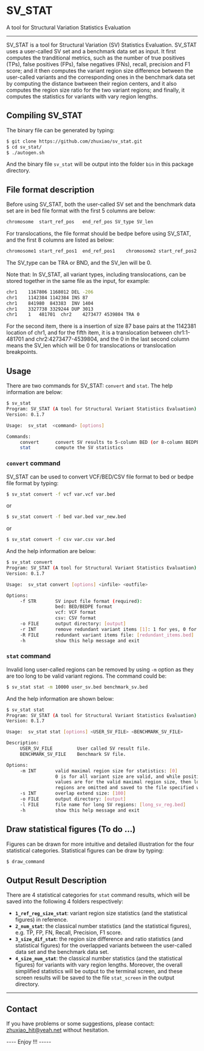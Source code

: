 # SV_STAT
A tool for Structural Variation Statistics Evaluation

-------------------
SV_STAT is a tool for Structural Variation (SV) Statistics Evaluation. SV_STAT uses a user-called SV set and a benchmark data set as input. It first computes the tranditional metrics, such as the number of true positives (TPs), false positives (FPs), false negatives (FNs), recall, precision and F1 score; and it then computes the variant region size difference between the user-called variants and the corresponding ones in the benchmark data set by computing the distance bwtween their region centers, and it also computes the region size ratio for the two variant regions; and finally, it computes the statistics for variants with vary region lengths.


## Compiling SV_STAT

The binary file can be generated by typing:
```sh
$ git clone https://github.com/zhuxiao/sv_stat.git
$ cd sv_stat/
$ ./autogen.sh
```
And the binary file `sv_stat` will be output into the folder `bin` in this package directory.

## File format description

Before using SV_STAT, both the user-called SV set and the benchmark data set are in bed file format with the first 5 columns are below:
```sh
chromosome	start_ref_pos	end_ref_pos	SV_type	SV_len
```
For translocations, the file format should be bedpe before using SV_STAT, and the first 8 columns are listed as below:
```sh
chromosome1	start_ref_pos1	end_ref_pos1	chromosome2	start_ref_pos2	end_ref_pos2	SV_type	SV_len
```
The SV_type can be TRA or BND, and the SV_len will be 0.

Note that: In SV_STAT, all variant types, including translocations, can be stored together in the same file as the input, for example:
```sh
chr1	1167806	1168012	DEL	-206
chr1	1142384	1142384	INS	87
chr1	841980	843383	INV	1404
chr1	3327738	3329244	DUP	3013
chr1	1	481701	chr2	4273477	4539804	TRA	0
```		
For the second item, there is a insertion of size 87 base pairs at the 1142381 location of chr1, and for the fifth item, it is a translocation between chr1:1-481701 and chr2:4273477-4539804, and the 0 in the last second column means the SV_len which will be 0 for translocations or translocation breakpoints.


## Usage
There are two commands for SV_STAT: `convert` and `stat`. The help information are below:
```sh
$ sv_stat
Program: SV_STAT (A tool for Structural Variant Statistics Evaluation)
Version: 0.1.7

Usage:  sv_stat  <command> [options]

Commands:
     convert      convert SV results to 5-column BED (or 8-column BEDPE) file format
     stat         compute the SV statistics
```

### `convert` command
SV_STAT can be used to convert VCF/BED/CSV file format to bed or bedpe file format by typing:
```sh
$ sv_stat convert -f vcf var.vcf var.bed
```
or
```sh
$ sv_stat convert -f bed var.bed var_new.bed
```
or
```sh
$ sv_stat convert -f csv var.csv var.bed
```

And the help information are below:
```sh
$ sv_stat convert
Program: SV_STAT (A tool for Structural Variant Statistics Evaluation)
Version: 0.1.7

Usage:  sv_stat convert [options] <infile> <outfile>

Options:
     -f STR       SV input file format (required):
                  bed: BED/BEDPE format
                  vcf: VCF format
                  csv: CSV format
     -o FILE      output directory: [output]
     -r INT       remove redundant variant items [1]: 1 for yes, 0 for no
     -R FILE      redundant variant items file: [redundant_items.bed]
     -h           show this help message and exit
```

### `stat` command
Invalid long user-called regions can be removed by using `-m` option as they are too long to be valid variant regions. The command could be:
```sh
$ sv_stat stat -m 10000 user_sv.bed benchmark_sv.bed 
```
And the help information are shown below:
```sh
$ sv_stat stat
Program: SV_STAT (A tool for Structural Variant Statistics Evaluation)
Version: 0.1.7

Usage:  sv_stat stat [options] <USER_SV_FILE> <BENCHMARK_SV_FILE>

Description:
     USER_SV_FILE         User called SV result file.
     BENCHMARK_SV_FILE    Benchmark SV file.

Options:
     -m INT       valid maximal region size for statistics: [0]
                  0 is for all variant size are valid, and while positive
                  values are for the valid maximal region size, then longer
                  regions are omitted and saved to the file specified with -l
     -s INT       overlap extend size: [100]
     -o FILE      output directory: [output]
     -l FILE      file name for long SV regions: [long_sv_reg.bed]
     -h           show this help message and exit
```


## Draw statistical figures (To do ...)
Figures can be drawn for more intuitive and detailed illustration for the four statistical categories. Statistical figures can be draw by typing:
```sh
$ draw_command
```


## Output Result Description
There are 4 statistical categories for `stat` command results, which will be saved into the following 4 folders respectively:
* __`1_ref_reg_size_stat`__: variant region size statistics (and the statistical figures) in reference.
* __`2_num_stat`__: the classical number statistics (and the statistical figures), e.g. TP, FP, FN, Recall, Precision, F1 score.
* __`3_size_dif_stat`__: the region size difference and ratio statistics (and statistical figures) for the overlapped variants between the user-called data set and the benchmark data set.
* __`4_size_num_stat`__: the classical number statistics (and the statistical figures) for variants with vary region lengths.
Moreover, the overall simplified statistics will be output to the terminal screen, and these screen results will be saved to the file `stat_screen` in the output directory.


------------------------------------------------------------------------------
## Contact
If you have problems or some suggestions, please contact: zhuxiao_hit@yeah.net without hesitation.

---- Enjoy !!! -----

